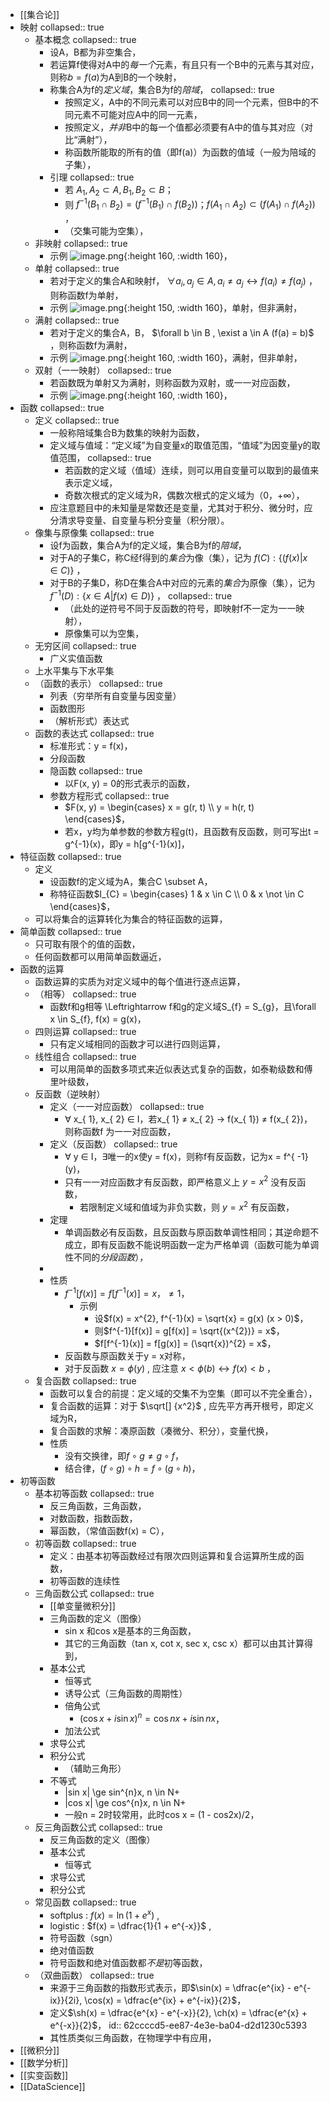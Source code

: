 - [[集合论]]
- 映射
  collapsed:: true
	- 基本概念
	  collapsed:: true
		- 设A，B都为非空集合，
		- 若运算f使得对A中的*每一个*元素，有且只有一个B中的元素与其对应，则称$b = f(a)$为A到B的一个映射，
		- 称集合A为f的*定义域*，集合B为f的*陪域*，
		  collapsed:: true
			- 按照定义，A中的不同元素可以对应B中的同一个元素，但B中的不同元素不可能对应A中的同一元素，
			- 按照定义，*并非*B中的每一个值都必须要有A中的值与其对应（对比“满射”），
			- 称函数所能取的所有的值（即f(a)）为函数的值域（一般为陪域的子集），
		- 引理
		  collapsed:: true
			- 若 $A_{1}, A_{2} \subset A, B_{1}, B_{2} \subset B$；
			- 则 ${f}^{-1}({B}_{1} \cap {B}_{2}) = ({f}^{-1}({B}_{1}) \cap f({B}_{2}))$；$f({A}_{1} \cap {A}_{2}) \subset (f({A}_{1}) \cap f({A}_{2}))$ ，
			- （交集可能为空集），
	- 非映射
	  collapsed:: true
		- 示例 ![image.png](../assets/image_1657612884734_0.png){:height 160, :width 160}，
	- 单射
	  collapsed:: true
		- 若对于定义的集合A和映射f， $\forall a_{i}, a_{j}\in A , a_{i} \neq a_{j} \leftrightarrow f(a_{i}) \neq f(a_{j})$ ，则称函数f为单射，
		- 示例 ![image.png](../assets/image_1656643118297_0.png){:height 150, :width 160}，单射，但非满射，
	- 满射
	  collapsed:: true
		- 若对于定义的集合A，B， $\forall b \in B , \exist a \in A (f(a) = b)$ ，则称函数f为满射，
		- 示例 ![image.png](../assets/image_1656643157410_0.png){:height 160, :width 160}，满射，但非单射，
	- 双射（一一映射）
	  collapsed:: true
		- 若函数既为单射又为满射，则称函数为双射，或一一对应函数，
		- 示例 ![image.png](../assets/image_1656643252055_0.png){:height 160, :width 160}，
- 函数
  collapsed:: true
	- 定义
	  collapsed:: true
		- 一般称陪域集合B为数集的映射为函数，
		- 定义域与值域：“定义域”为自变量x的取值范围，“值域”为因变量y的取值范围，
		  collapsed:: true
			- 若函数的定义域（值域）连续，则可以用自变量可以取到的最值来表示定义域，
			- 奇数次根式的定义域为R，偶数次根式的定义域为（0，+∞），
		- 应注意题目中的未知量是常数还是变量，尤其对于积分、微分时，应分清求导变量、自变量与积分变量（积分限）。
	- 像集与原像集
	  collapsed:: true
		- 设f为函数，集合A为f的定义域，集合B为f的*陪域*，
		- 对于A的子集C，称C经f得到的*集合*为像（集），记为 $f(C):\{(f(x)| x \in C)\}$ ，
		- 对于B的子集D，称D在集合A中对应的元素的*集合*为原像（集），记为 $f^{-1}(D):\{x \in A| f(x) \in D)\}$ ，
		  collapsed:: true
			- （此处的逆符号不同于反函数的符号，即映射f不一定为一一映射），
			- 原像集可以为空集，
	- 无穷区间
	  collapsed:: true
		- 广义实值函数
	- 上水平集与下水平集
	- （函数的表示）
	  collapsed:: true
		- 列表（穷举所有自变量与因变量）
		- 函数图形
		- （解析形式）表达式
	- 函数的表达式
	  collapsed:: true
		- 标准形式：y = f(x)，
		- 分段函数
		- 隐函数
		  collapsed:: true
			- 以F(x, y) = 0的形式表示的函数，
		- 参数方程形式
		  collapsed:: true
			- $F(x, y) = \begin{cases}  x = g(r, t) \\ y = h(r, t) \end{cases}$，
			- 若x，y均为单参数的参数方程g(t)，且函数有反函数，则可写出t = g^{-1}(x)，即y = h[g^{-1}(x)]，
- 特征函数
  collapsed:: true
	- 定义
		- 设函数f的定义域为A，集合C \subset A，
		- 称特征函数$I_{C} =  \begin{cases}  1 & x \in C \\ 0 & x \not \in C \end{cases}$，
	- 可以将集合的运算转化为集合的特征函数的运算，
- 简单函数
  collapsed:: true
	- 只可取有限个的值的函数，
	- 任何函数都可以用简单函数逼近，
- 函数的运算
	- 函数运算的实质为对定义域中的每个值进行逐点运算，
	- （相等）
	  collapsed:: true
		- 函数f和g相等 \Leftrightarrow f和g的定义域S_{f} = S_{g}，且\forall x \in S_{f}, f(x) = g(x)，
	- 四则运算
	  collapsed:: true
		- 只有定义域相同的函数才可以进行四则运算，
	- 线性组合
	  collapsed:: true
		- 可以用简单的函数多项式来近似表达式复杂的函数，如泰勒级数和傅里叶级数，
	- 反函数（逆映射）
		- 定义（一一对应函数）
		  collapsed:: true
			- ∀ x_{ 1}, x_{ 2} ∈ I，若x_{ 1} ≠ x_{ 2} → f(x_{ 1}) ≠  f(x_{ 2})，则称函数f 为一一对应函数，
		- 定义（反函数）
		  collapsed:: true
			- ∀ y ∈ I，∃唯一的x使y = f(x)，则称f有反函数，记为x = f^{ -1}(y)，
			- 只有一一对应函数才有反函数，即严格意义上 $y = x^2$ 没有反函数，
				- 若限制定义域和值域为非负实数，则 $y = x^2$ 有反函数，
		- 定理
			- 单调函数必有反函数，且反函数与原函数单调性相同；其逆命题不成立，即有反函数不能说明函数一定为严格单调（函数可能为单调性不同的*分段函数*），
		-
		- 性质
			- $f^{-1}[f(x)] = f[f^{-1}(x)] = x，\neq 1$，
				- 示例
					- 设$f(x) = x^{2}, f^{-1}(x) = \sqrt{x} = g(x) (x > 0)$，
					- 则$f^{-1}[f(x)] = g[f(x)] = \sqrt{(x^{2})} = x$，
					- $f[f^{-1}(x)] = f[g(x)] = (\sqrt{x})^{2} = x$，
			- 反函数与原函数关于y = x对称，
			- 对于反函数 $x = \phi(y)$ , 应注意 $x<\phi(b) \leftrightarrow f(x)<b$ ，
	- 复合函数
	  collapsed:: true
		- 函数可以复合的前提：定义域的交集不为空集（即可以不完全重合），
		- 复合函数的运算：对于 $\sqrt[] {x^2}$ , 应先平方再开根号，即定义域为R，
		- 复合函数的求解：凑原函数（凑微分、积分），变量代换，
		- 性质
			- 没有交换律，即$f \circ g \neq g \circ f$，
			- 结合律，$(f \circ g) \circ h =  f \circ (g \circ h)$，
- 初等函数
	- 基本初等函数
	  collapsed:: true
		- 反三角函数，三角函数，
		- 对数函数，指数函数，
		- 幂函数，（常值函数f(x) = C），
	- 初等函数
	  collapsed:: true
		- 定义：由基本初等函数经过有限次四则运算和复合运算所生成的函数，
		- 初等函数的连续性
	- 三角函数公式
	  collapsed:: true
		- [[单变量微积分]]
		- 三角函数的定义（图像）
			- sin x 和cos x是基本的三角函数，
			- 其它的三角函数（tan x, cot x, sec x, csc x）都可以由其计算得到，
		- 基本公式
			- 恒等式
			- 诱导公式（三角函数的周期性）
			- 倍角公式
				- $(\cos x + i \sin x)^{n} = \cos nx + i\sin nx$，
			- 加法公式
		- 求导公式
		- 积分公式
			- （辅助三角形）
		- 不等式
			- |sin x| \ge sin^{n}x, n \in N+
			- |cos x| \ge cos^{n}x, n \in N+
			- 一般n = 2时较常用，此时cos x = (1 - cos2x)/2，
	- 反三角函数公式
	  collapsed:: true
		- 反三角函数的定义（图像）
		- 基本公式
			- 恒等式
		- 求导公式
		- 积分公式
	- 常见函数
	  collapsed:: true
		- softplus : $f(x) = \ln (1 + e^x)$ ,
		- logistic : $f(x) = \dfrac{1}{1 + e^{-x}}$ ,
		- 符号函数（sgn）
		- 绝对值函数
		- 符号函数和绝对值函数都*不是*初等函数，
	- （双曲函数）
	  collapsed:: true
		- 来源于三角函数的指数形式表示，即$\sin(x) = \dfrac{e^{ix} - e^{-ix}}{2i}, \cos(x) = \dfrac{e^{ix} + e^{-ix}}{2}$，
		- 定义$\sh(x) = \dfrac{e^{x} - e^{-x}}{2}, \ch(x) = \dfrac{e^{x} + e^{-x}}{2}$，
		  id:: 62ccccd5-ee87-4e3e-ba04-d2d1230c5393
		- 其性质类似三角函数，在物理学中有应用，
- [[微积分]]
- [[数学分析]]
- [[实变函数]]
- [[DataScience]]